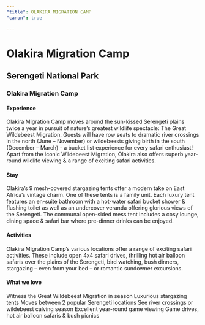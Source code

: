 ```yaml
---
"title": OLAKIRA MIGRATION CAMP
"canon": true

---
```


# Olakira Migration Camp
## Serengeti National Park
### Olakira Migration Camp

#### Experience
Olakira Migration Camp moves around the sun-kissed Serengeti plains twice a year in pursuit of nature’s greatest wildlife spectacle:  The Great Wildebeest Migration.
Guests will have row seats to dramatic river crossings in the north (June – November) or wildebeests giving birth in the south (December – March) - a bucket list experience for every safari enthusiast!
Apart from the iconic Wildebeest Migration, Olakira also offers superb year-round wildlife viewing &amp; a range of exciting safari activities.

#### Stay
Olakira’s 9 mesh-covered stargazing tents offer a modern take on East Africa’s vintage charm.  One of these tents is a family unit.
Each luxury tent features an en-suite bathroom with a hot-water safari bucket shower &amp; flushing toilet as well as an undercover veranda offering glorious views of the Serengeti.
The communal open-sided mess tent includes a cosy lounge, dining space &amp; safari bar where pre-dinner drinks can be enjoyed.

#### Activities
Olakira Migration Camp’s various locations offer a range of exciting safari activities.
These include open 4x4 safari drives, thrilling hot air balloon safaris over the plains of the Serengeti, bird watching, bush dinners, stargazing – even from your bed – or romantic sundowner excursions.


#### What we love
Witness the Great Wildebeest Migration in season
Luxurious stargazing tents
Moves between 2 popular Serengeti locations
See river crossings or wildebeest calving season
Excellent year-round game viewing
Game drives, hot air balloon safaris &amp; bush picnics